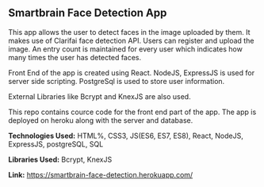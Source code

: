 ## Smartbrain Face Detection App

This app allows the user to detect faces in the image uploaded by them.
It makes use of Clarifai face detection API.
Users can register and upload the image. 
An entry count is maintained for every user which indicates how many times the user has detected faces.

Front End of the app is created using React.
NodeJS, ExpressJS is used for server side scripting.
PostgreSql is used to store user information.

External Libraries like Bcrypt and KnexJS are also used.

This repo contains cource code for the front end part of the app.
The app is deployed on heroku along with the server and database.

**Technologies Used:** HTML%, CSS3, JS(ES6, ES7, ES8), React, NodeJS, ExpressJS, postgreSQL, SQL

**Libraries Used:** Bcrypt, KnexJS

**Link:** https://smartbrain-face-detection.herokuapp.com/
